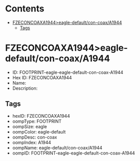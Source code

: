 



Contents
========

* [FZECONCOAXA1944>eagle-default/con-coax/A1944](#fzeconcoaxa1944eagle-defaultcon-coaxa1944)
	* [Tags](#tags)

# FZECONCOAXA1944>eagle-default/con-coax/A1944

- ID: FOOTPRINT-eagle-eagle-default-con-coax-A1944
- Hex ID: FZECONCOAXA1944
- Name: 
- Description: 

## Tags

- hexID: FZECONCOAXA1944
- oompType: FOOTPRINT
- oompSize: eagle
- oompColor: eagle-default
- oompDesc: con-coax
- oompIndex: A1944
- oompName: eagle-default/con-coax/A1944
- oompID: FOOTPRINT-eagle-eagle-default-con-coax-A1944
